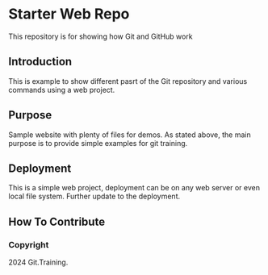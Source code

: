 # Starter Web Repo

This repository is for showing how Git and GitHub work

## Introduction

This is example to show different pasrt of the Git repository and various commands using a web project.

## Purpose

Sample website with plenty of files for demos.
As stated above, the main purpose is to provide simple examples for git training.

## Deployment

This is a simple web project, deployment can be on any web server or even local file system.
Further update to the deployment.

## How To Contribute

### Copyright

2024 Git.Training.